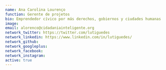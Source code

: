 ```yaml
---
name: Ana Carolina Lourenço
function: Gerente de projetos
bio: Emprendedor cívico por más derechos, gobiernos y ciudades humanas.
image: 
email: alorenco@cidadaniainteligente.org
network_twitter: https://twitter.com/lutiguedes
network_linkedin: https://www.linkedin.com/in/lutiguedes/
network_github: 
network_googleplus:
network_facebook:
network_instagram:
active: true
---
```

